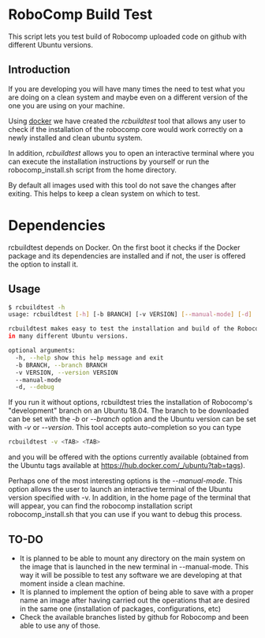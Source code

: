 RoboComp Build Test
===============================

This script lets you test build of Robocomp uploaded code on github with different Ubuntu versions.

## Introduction
If you are developing you will have many times the need to test what you are doing on a clean system and maybe even on a different version of the one you are using on your machine.

Using [docker](https://www.docker.com/resources/what-container) we have created the *rcbuildtest* tool that allows any user to check if the installation of the robocomp core would work correctly on a newly installed and clean ubuntu system.

In addition, *rcbuildtest* allows you to open an interactive terminal where you can execute the installation instructions by yourself or run the robocomp_install.sh script from the home directory.

By default all images used with this tool do not save the changes after exiting. This helps to keep a clean system on which to test.

# Dependencies
rcbuildtest depends on Docker. On the first boot it checks if the Docker package and its dependencies are installed and if not, the user is offered the option to install it.

## Usage

```bash
$ rcbuildtest -h
usage: rcbuildtest [-h] [-b BRANCH] [-v VERSION] [--manual-mode] [-d]

rcbuildtest makes easy to test the installation and build of the Robocomp core
in many different Ubuntu versions.

optional arguments:
  -h, --help show this help message and exit
  -b BRANCH, --branch BRANCH
  -v VERSION, --version VERSION
  --manual-mode
  -d, --debug
```

If you run it without options, rcbuildtest tries the installation of Robocomp's "development" branch on an Ubuntu 18.04. The branch to be downloaded can be set with the *-b* or *--branch* option and the Ubuntu version can be set with *-v* or *--version*. This tool accepts auto-completion so you can type
```bash
rcbuildtest -v <TAB> <TAB>
```
and you will be offered with the options currently available (obtained from the Ubuntu tags available at https://hub.docker.com/_/ubuntu?tab=tags).

Perhaps one of the most interesting options is the *--manual-mode*. This option allows the user to launch an interactive terminal of the Ubuntu version specified with -v. In addition, in the home page of the terminal that will appear, you can find the robocomp installation script robocomp_install.sh that you can use if you want to debug this process.

## TO-DO
* It is planned to be able to mount any directory on the main system on the image that is launched in the new terminal in --manual-mode. This way it will be possible to test any software we are developing at that moment inside a clean machine.
* It is planned to implement the option of being able to save with a proper name an image after having carried out the operations that are desired in the same one (installation of packages, configurations, etc)
* Check the available branches listed by github for Robocomp and been able to use any of those.  
